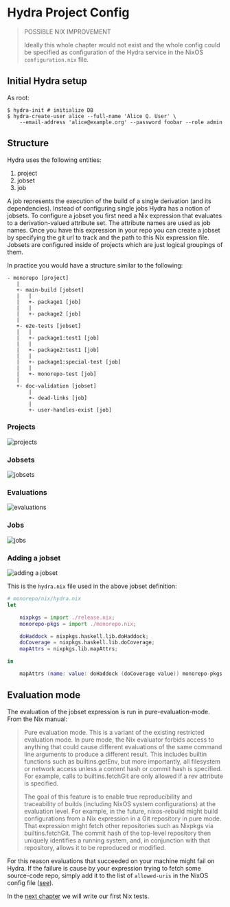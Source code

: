 
# Hydra Project Config

> POSSIBLE NIX IMPROVEMENT
>
> Ideally this whole chapter would not exist and the whole config could be specified as
> configuration of the Hydra service in the NixOS `configuration.nix` file.

## Initial Hydra setup

As root:

```
$ hydra-init # initialize DB
$ hydra-create-user alice --full-name 'Alice Q. User' \
    --email-address 'alice@example.org' --password foobar --role admin
```

## Structure

Hydra uses the following entities:

1. project
2. jobset
3. job

A job represents the execution of the build of a single derivation (and its dependencies).
Instead of configuring single jobs Hydra has a notion of jobsets. To configure a jobset you first need a Nix expression that evaluates
to a derivation-valued attribute set. The attribute names are used as job names.
Once you have this expression in your repo you can create a jobset by specifying the git url to track and the path to this Nix expression file.
Jobsets are configured inside of projects which are just logical groupings of them.

In practice you would have a structure similar to the following:

```
- monorepo [project]
   |
   +- main-build [jobset]
   |   |
   |   +- package1 [job]
   |   |
   |   +- package2 [job]
   |
   +- e2e-tests [jobset]
   |   |
   |   +- package1:test1 [job]
   |   |
   |   +- package2:test1 [job]
   |   |
   |   +- package1:special-test [job]
   |   |
   |   +- monorepo-test [job]
   |
   +- doc-validation [jobset]
       |
       +- dead-links [job]
       |
       +- user-handles-exist [job]
```

### Projects

![projects](./projects.png)

### Jobsets

![jobsets](./jobsets.png)

### Evaluations

![evaluations](./evaluations.png)

### Jobs

![jobs](./jobs.png)

### Adding a jobset

![adding a jobset](./add-jobset.png)

This is the `hydra.nix` file used in the above jobset definition:

```nix
# monorepo/nix/hydra.nix
let

    nixpkgs = import ./release.nix;
    monorepo-pkgs = import ./monorepo.nix;

    doHaddock = nixpkgs.haskell.lib.doHaddock;
    doCoverage = nixpkgs.haskell.lib.doCoverage;
    mapAttrs = nixpkgs.lib.mapAttrs;

in

    mapAttrs (name: value: doHaddock (doCoverage value)) monorepo-pkgs
```

## Evaluation mode

The evaluation of the jobset expression is run in pure-evaluation-mode.
From the Nix manual:

> Pure evaluation mode. This is a variant of the existing restricted evaluation mode. In pure mode, the Nix evaluator forbids access to anything that could cause different evaluations of the same command line arguments to produce a different result. This includes builtin functions such as builtins.getEnv, but more importantly, all filesystem or network access unless a content hash or commit hash is specified. For example, calls to builtins.fetchGit are only allowed if a rev attribute is specified.
>
> The goal of this feature is to enable true reproducibility and traceability of builds (including NixOS system configurations) at the evaluation level. For example, in the future, nixos-rebuild might build configurations from a Nix expression in a Git repository in pure mode. That expression might fetch other repositories such as Nixpkgs via builtins.fetchGit. The commit hash of the top-level repository then uniquely identifies a running system, and, in conjunction with that repository, allows it to be reproduced or modified.

For this reason evaluations that succeeded on your machine might fail on Hydra.
If the failure is cause by your expression trying to fetch some source-code repo, simply add it to the list of `allowed-uris` in the NixOS config file ([see](../setting-up-a-hydra-instance/)).


In the [next chapter](../nix-tests) we will write our first Nix tests.

